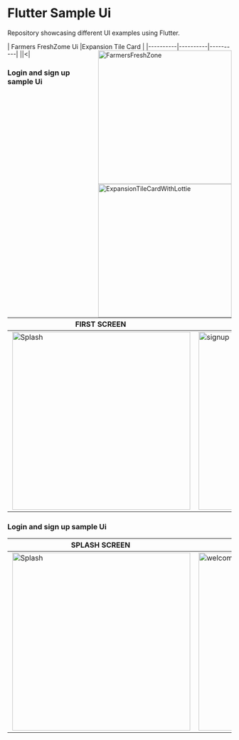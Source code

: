 

# Flutter Sample Ui

Repository showcasing different UI examples using Flutter.


| Farmers FreshZome  Ui |Expansion Tile Card |
|----------|----------|----------|
|<img align="right" alt="FarmersFreshZone" width="300" width="300" src="https://github.com/shihabksaleem/flutter-ui/blob/master/screenshots/farmers_fresh_zone/github%20500.gif">|<<img align="right" alt="ExpansionTileCardWithLottie" width="300" width="300" src="https://github.com/shihabksaleem/flutter-ui/blob/master/assets/routesAssets/expansion_tile_with_lottie.gif?raw=true">|

### Login and sign up sample  Ui
| FIRST SCREEN | SECOND SCREEN | REWARDS SCREEN | PROFILE SCREEN |
|----------|----------|----------|----------|
|  <img align="right" alt="Splash" width="400" src="https://user-images.githubusercontent.com/75658401/214612526-fb2bd0ad-3278-466c-955e-beb0ae5c5710.jpg">   |  <img align="right" alt="signup" width="400" src="https://user-images.githubusercontent.com/75658401/214612547-01de4568-a202-4f5b-b438-5b80f3e4802d.jpg">   |  <img align="right" alt="login" width="400" src="https://user-images.githubusercontent.com/75658401/214612541-bfb6e04a-2618-4a64-9221-6b6793b4ec95.jpg"> |  <img align="right" alt="welcome" width="400" src="https://user-images.githubusercontent.com/75658401/214612536-67783fd1-f302-48d8-85f3-cccbcd1c2e9e.jpg">  |

### Login and sign up sample  Ui
| SPLASH SCREEN | LOGIN PAGE | HOME PAGE | VIDEO |
|----------|----------|----------|----------|
|  <img align="right" alt="Splash" width="400" src="https://user-images.githubusercontent.com/75658401/212923725-fdb32f9c-a219-4c2c-9d5d-ecf47a6bb606.jpg">   |  <img align="right" alt="welcome" width="400" src="https://user-images.githubusercontent.com/75658401/212923740-778fa9ae-8377-430e-a864-deca1dab0937.jpg">   |  <img align="right" alt="login" width="400" src="https://user-images.githubusercontent.com/75658401/212924454-a97e8726-8340-4fdc-b318-5ac745fb005e.jpg"> |  <img align="right" alt="signup" width="400" src="https://user-images.githubusercontent.com/75658401/212923766-c5b70058-eba9-46ae-afcc-444aa2dde8be.jpg">  |





 

